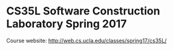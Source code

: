 # CS35L Software Construction Laboratory Spring 2017
Course website: http://web.cs.ucla.edu/classes/spring17/cs35L/
